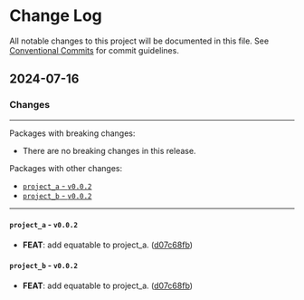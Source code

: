# Change Log

All notable changes to this project will be documented in this file.
See [Conventional Commits](https://conventionalcommits.org) for commit guidelines.

## 2024-07-16

### Changes

---

Packages with breaking changes:

 - There are no breaking changes in this release.

Packages with other changes:

 - [`project_a` - `v0.0.2`](#project_a---v002)
 - [`project_b` - `v0.0.2`](#project_b---v002)

---

#### `project_a` - `v0.0.2`

 - **FEAT**: add equatable to project_a. ([d07c68fb](https://github.com/invertase/melos/commit/d07c68fb2c8ecf5882d3662b79bbc1638d890d5f))

#### `project_b` - `v0.0.2`

 - **FEAT**: add equatable to project_a. ([d07c68fb](https://github.com/invertase/melos/commit/d07c68fb2c8ecf5882d3662b79bbc1638d890d5f))

